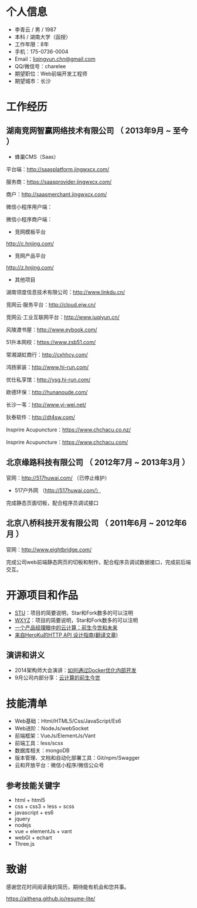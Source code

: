 # 个人信息

 - 李青云 / 男 / 1987
 - 本科 / 湖南大学（函授）
 - 工作年限：8年
 - 手机：175-0736-0004
 - Email：liqingyun.chn@gmail.com
 - QQ/微信号：charelee
 - 期望职位：Web前端开发工程师
 - 期望城市：长沙






# 工作经历

## 湖南竞网智赢网络技术有限公司 （ 2013年9月 ~ 至今 ）

- 蜂巢CMS（Saas）

平台端：http://saasplatform.jingwxcx.com/

服务商：https://saasprovider.jingwxcx.com/

商户：http://saasmerchant.jingwxcx.com/

微信小程序用户端：

微信小程序商户端：




- 竞网模板平台

http://c.hnjing.com/



- 竞网产品平台

http://z.hnjing.com/




- 其他项目

湖南领度信息技术有限公司：http://www.linkdu.cn/

竞网云·服务平台：http://cloud.ejw.cn/

竞网云·工业互联网平台：http://www.juqiyun.cn/

风陵渡书屋：http://www.eybook.com/

51升本网校：https://www.zsb51.com/

常湘湖虹商行：http://cxhhcy.com/

鸿扬家装：http://www.hi-run.com/

优仕私享馆：http://ysg.hi-run.com/

欧德环保：http://hunanoude.com/

长沙一苇：http://www.yi-wei.net/

狄泰软件：http://dt4sw.com/

Insprire Acupuncture：https://www.chchacu.co.nz/

Insprire Acupuncture：https://www.chchacu.com/

 
## 北京缘路科技有限公司 （ 2012年7月 ~ 2013年3月 ）

官网：http://517huwai.com/ （已停止维护）

- 517户外网 （http://517huwai.com/）

完成静态页面切板，配合程序员调试接口




## 北京八桥科技开发有限公司 （ 2011年6月 ~ 2012年6月 ）

官网：http://www.eightbridge.com/

完成公司web前端静态网页的切板和制作，配合程序员调试数据接口，完成前后端交互。










# 开源项目和作品

- [STU](http://github.com/yourname/projectname)：项目的简要说明，Star和Fork数多的可以注明
- [WXYZ](http://github.com/yourname/projectname)：项目的简要说明，Star和Fork数多的可以注明
- [一个产品经理眼中的云计算：前生今世和未来](http://get.jobdeer.com/706.get)
- [来自HeroKu的HTTP API 设计指南(翻译文章)](http://get.jobdeer.com/343.get)










## 演讲和讲义

- 2014架构师大会演讲：[如何通过Docker优化内部开发](http://jobdeer.com)
- 9月公司内部分享：[云计算的前生今世](http://jobdeer.com)













# 技能清单

- Web基础：Html/HTML5/Css/JavaScript/Es6
- Web进阶：NodeJs/webSocket
- 前端框架：VueJs/ElementJs/Vant
- 前端工具：less/scss
- 数据库相关：mongoDB
- 版本管理、文档和自动化部署工具：Git/npm/Swagger
- 云和开放平台：微信小程序/微信公众号










## 参考技能关键字

- html + html5
- css + css3 + less + scss
- javascript + es6
- jquery
- nodejs
- vue + elementJs + vant
- webGl + echart
- Three.js











# 致谢

感谢您花时间阅读我的简历，期待能有机会和您共事。

https://aithena.github.io/resume-lite/